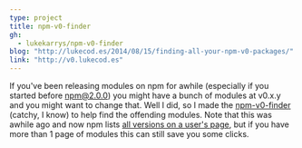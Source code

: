 ```yaml
---
type: project
title: npm-v0-finder
gh:
  - lukekarrys/npm-v0-finder
blog: "http://lukecod.es/2014/08/15/finding-all-your-npm-v0-packages/"
link: "http://v0.lukecod.es"
---
```


If you've been releasing modules on npm for awhile (especially if you started before [npm@2.0.0](http://blog.npmjs.org/post/98131109725/npm-2-0-0)) you might have a bunch of modules at v0.x.y and you might want to change that. Well I did, so I made the [npm-v0-finder](http://v0.lukecod.es) (catchy, I know) to help find the offending modules. Note that this was awhile ago and now npm lists [all versions on a user's page](https://www.npmjs.com/~lukekarrys), but if you have more than 1 page of modules this can still save you some clicks.
